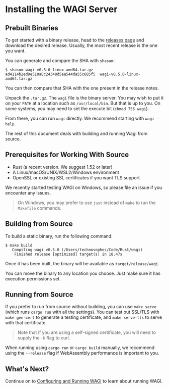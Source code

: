 # Installing the WAGI Server

## Prebuilt Binaries

To get started with a binary release, head to the [releases page](https://github.com/deislabs/wagi/releases)
and download the desired release. Usually, the most recent release is the one you want.

You can generate and compare the SHA with `shasum`:

```console
$ shasum wagi-v0.5.0-linux-amd64.tar.gz
ad4114b2ed9e510a8c24348d5ea544da55c685f5  wagi-v0.5.0-linux-amd64.tar.gz
```

You can then compare that SHA with the one present in the release notes.

Unpack the `.tar.gz`. The `wagi` file is the binary server.
You may wish to put it on your `PATH` at a location such as `/usr/local/bin`.
But that is up to you.
On some systems, you may need to set the execute bit (`chmod 755 wagi`).

From there, you can run `wagi` directly. We recommend starting with `wagi --help`.

The rest of this document deals with building and running Wagi from source.

## Prerequisites for Working With Source

- Rust (a recent version. We suggest 1.52 or later)
- A Linux/macOS/UNIX/WSL2/Windows environment
- OpenSSL or existing SSL certificates if you want TLS support

We recently started testing WAGI on Windows, so please file an issue if you 
encounter any issues.

> On Windows, you may prefer to use `just` instead of `make` to run the `Makefile` commands.

## Building from Source

To build a static binary, run the following command:

```console
$ make build
   Compiling wagi v0.5.0 (/Users/technosophos/Code/Rust/wagi)
    Finished release [optimized] target(s) in 18.47s
```

Once it has been built, the binary will be available as `target/release/wagi`.

You can move the binary to any location you choose. Just make sure it has execution permissions set.

## Running from Source

If you prefer to run from source without building, you can use `make serve` (which runs `cargo run` with all the settings).
You can test out SSL/TLS with `make gen-cert` to generate a testing certificate, and `make serve-tls` to serve with that certificate.

> Note that if you are using a self-signed certificate, you will need to supply the `-k` flag to curl.

When running using `cargo run` or `cargo build` manually, we recommend using the `--release` flag if WebAssembly performance is important to you.

## What's Next?

Continue on to [Configuring and Running WAGI](configuring_and_running.md) to learn about running WAGI.

